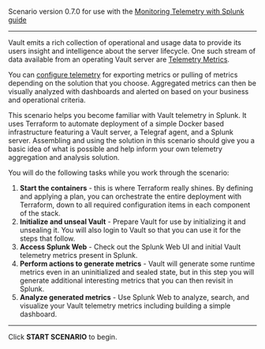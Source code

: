Scenario version 0.7.0 for use with the [Monitoring Telemetry with Splunk guide](#)

----

Vault emits a rich collection of operational and usage data to provide its users insight and intelligence about the server lifecycle. One such stream of data available from an operating Vault server are [Telemetry Metrics](https://www.vaultproject.io/docs/internals/telemetry).

You can [configure telemetry](https://www.vaultproject.io/docs/configuration/telemetry) for exporting metrics or pulling of metrics depending on the solution that you choose. Aggregated metrics can then be visually analyzed with dashboards and alerted on based on your business and operational criteria.

This scenario helps you become familiar with Vault telemetry in Splunk. It uses Terraform to automate deployment of a simple Docker based infrastructure featuring a Vault server, a Telegraf agent, and a Splunk server. Assembling and using the solution in this scenario should give you a basic idea of what is possible and help inform your own telemetry aggregation and analysis solution.

You will do the following tasks while you work through the scenario:

1. **Start the containers** - this is where Terraform really shines. By defining and applying a plan, you can orchestrate the entire deployment with Terraform, down to all required configuration items in each component of the stack.
1. **Initialize and unseal Vault** - Prepare Vault for use by initializing it and unsealing it. You will also login to Vault so that you can use it for the steps that follow.
1. **Access Splunk Web** - Check out the Splunk Web UI and initial Vault telemetry metrics present in Splunk.
1. **Perform actions to generate metrics** - Vault will generate some runtime metrics even in an uninitialized and sealed state, but in this step you will generate additional interesting metrics that you can then revisit in Splunk.
1. **Analyze generated metrics** - Use Splunk Web to analyze, search, and visualize your Vault telemetry metrics including building a simple dashboard.

----

Click **START SCENARIO** to begin.
